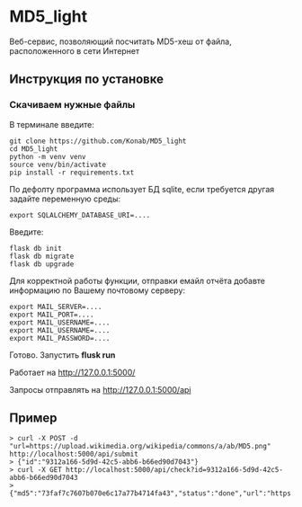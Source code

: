 # MD5_light
Веб-сервис, позволяющий посчитать MD5-хеш от файла, расположенного в сети Интернет

## Инструкция по установке

### Скачиваем нужные файлы
В терминале введите:
```
git clone https://github.com/Konab/MD5_light
cd MD5_light
python -m venv venv
source venv/bin/activate
pip install -r requirements.txt
```

По дефолту программа использует БД sqlite, если требуется другая задайте переменную среды:
```
export SQLALCHEMY_DATABASE_URI=....
```

Введите:
```
flask db init
flask db migrate
flask db upgrade
```

Для корректной работы функции, отправки емайл отчёта добавте информацию по Вашему почтовому серверу:
```
export MAIL_SERVER=....
export MAIL_PORT=....
export MAIL_USERNAME=....
export MAIL_USERNAME=....
export MAIL_PASSWORD=....
```
Готово.
Запустить **flusk run**

Работает на http://127.0.0.1:5000/

Запросы отправлять на http://127.0.0.1:5000/api

## Пример
```
> curl -X POST -d "url=https://upload.wikimedia.org/wikipedia/commons/a/ab/MD5.png" http://localhost:5000/api/submit
> {"id":"9312a166-5d9d-42c5-abb6-b66ed90d7043"}
> curl -X GET http://localhost:5000/api/check?id=9312a166-5d9d-42c5-abb6-b66ed90d7043
> {"md5":"73faf7c7607b070e6c17a77b4714fa43","status":"done","url":"https://upload.wikimedia.org/wikipedia/commons/a/ab/MD5.png"}
```
